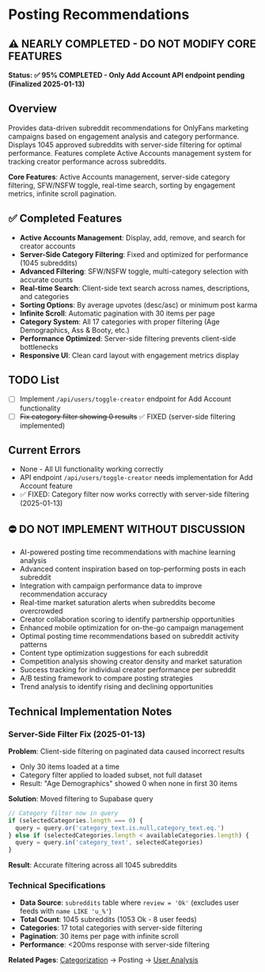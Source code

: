 # Posting Recommendations

## ⚠️ NEARLY COMPLETED - DO NOT MODIFY CORE FEATURES
**Status: ✅ 95% COMPLETED - Only Add Account API endpoint pending (Finalized 2025-01-13)**

## Overview
Provides data-driven subreddit recommendations for OnlyFans marketing campaigns based on engagement analysis and category performance. Displays 1045 approved subreddits with server-side filtering for optimal performance. Features complete Active Accounts management system for tracking creator performance across subreddits.

**Core Features**: Active Accounts management, server-side category filtering, SFW/NSFW toggle, real-time search, sorting by engagement metrics, infinite scroll pagination.

## ✅ Completed Features
- **Active Accounts Management**: Display, add, remove, and search for creator accounts
- **Server-Side Category Filtering**: Fixed and optimized for performance (1045 subreddits)
- **Advanced Filtering**: SFW/NSFW toggle, multi-category selection with accurate counts
- **Real-time Search**: Client-side text search across names, descriptions, and categories
- **Sorting Options**: By average upvotes (desc/asc) or minimum post karma
- **Infinite Scroll**: Automatic pagination with 30 items per page
- **Category System**: All 17 categories with proper filtering (Age Demographics, Ass & Booty, etc.)
- **Performance Optimized**: Server-side filtering prevents client-side bottlenecks
- **Responsive UI**: Clean card layout with engagement metrics display

## TODO List
- [ ] Implement `/api/users/toggle-creator` endpoint for Add Account functionality
- [ ] ~~Fix category filter showing 0 results~~ ✅ FIXED (server-side filtering implemented)

## Current Errors
- None - All UI functionality working correctly
- API endpoint `/api/users/toggle-creator` needs implementation for Add Account feature
- ✅ FIXED: Category filter now works correctly with server-side filtering (2025-01-13)

## ⛔ DO NOT IMPLEMENT WITHOUT DISCUSSION
- AI-powered posting time recommendations with machine learning analysis
- Advanced content inspiration based on top-performing posts in each subreddit
- Integration with campaign performance data to improve recommendation accuracy
- Real-time market saturation alerts when subreddits become overcrowded
- Creator collaboration scoring to identify partnership opportunities
- Enhanced mobile optimization for on-the-go campaign management
- Optimal posting time recommendations based on subreddit activity patterns
- Content type optimization suggestions for each subreddit
- Competition analysis showing creator density and market saturation
- Success tracking for individual creator performance per subreddit
- A/B testing framework to compare posting strategies
- Trend analysis to identify rising and declining opportunities

## Technical Implementation Notes

### Server-Side Filter Fix (2025-01-13)
**Problem**: Client-side filtering on paginated data caused incorrect results
- Only 30 items loaded at a time
- Category filter applied to loaded subset, not full dataset
- Result: "Age Demographics" showed 0 when none in first 30 items

**Solution**: Moved filtering to Supabase query
```typescript
// Category filter now in query
if (selectedCategories.length === 0) {
  query = query.or('category_text.is.null,category_text.eq.')
} else if (selectedCategories.length < availableCategories.length) {
  query = query.in('category_text', selectedCategories)
}
```

**Result**: Accurate filtering across all 1045 subreddits

### Technical Specifications
- **Data Source**: `subreddits` table where `review = 'Ok'` (excludes user feeds with `name LIKE 'u_%'`)
- **Total Count**: 1045 subreddits (1053 Ok - 8 user feeds)
- **Categories**: 17 total categories with server-side filtering
- **Pagination**: 30 items per page with infinite scroll
- **Performance**: <200ms response with server-side filtering

**Related Pages**: [Categorization](../categorization/README.md) → Posting → [User Analysis](../user-analysis/README.md)